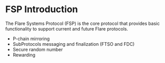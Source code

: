 # FSP Introduction

The Flare Systems Protocol (FSP) is the core protocol that provides basic functionality to support current and future Flare protocols.

- P-chain mirroring
- SubProtocols messaging and finalization (FTSO and FDC)
- Secure random number
- Rewarding
